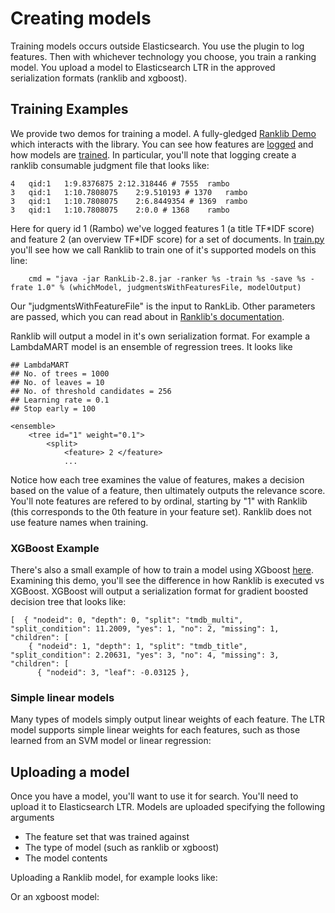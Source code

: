 # Creating models

Training models occurs outside Elasticsearch. You use the plugin to log features. Then with whichever technology you choose, you train a ranking model. You upload a model to Elasticsearch LTR in the approved serialization formats (ranklib and xgboost).

## Training Examples

We provide two demos for training a model. A fully-gledged [Ranklib Demo](/demo) which interacts with the library. You can see how features are [logged](/demo/collectFeatures.py) and how models are [trained](/demo/train.py). In particular, you'll note that logging create a ranklib consumable judgment file that looks like:

```
4	qid:1	1:9.8376875	2:12.318446 # 7555	rambo
3	qid:1	1:10.7808075	2:9.510193 # 1370	rambo
3	qid:1	1:10.7808075	2:6.8449354 # 1369	rambo
3	qid:1	1:10.7808075	2:0.0 # 1368	rambo
```

Here for query id 1 (Rambo) we've logged features 1 (a title TF\*IDF score) and feature 2 (an overview TF\*IDF score) for a set of documents. In [train.py](/demo/train.py) you'll see how we call Ranklib to train one of it's supported models on this line:

```
    cmd = "java -jar RankLib-2.8.jar -ranker %s -train %s -save %s -frate 1.0" % (whichModel, judgmentsWithFeaturesFile, modelOutput)
```

Our "judgmentsWithFeatureFile" is the input to RankLib. Other parameters are passed, which you can read about in [Ranklib's documentation]().

Ranklib will output a model in it's own serialization format. For example a LambdaMART model is an ensemble of regression trees. It looks like

```
## LambdaMART
## No. of trees = 1000
## No. of leaves = 10
## No. of threshold candidates = 256
## Learning rate = 0.1
## Stop early = 100

<ensemble>
	<tree id="1" weight="0.1">
		<split>
			<feature> 2 </feature>
            ...
```

Notice how each tree examines the value of features, makes a decision based on the value of a feature, then ultimately outputs the relevance score. You'll note features are refered to by ordinal, starting by "1" with Ranklib (this corresponds to the 0th feature in your feature set). Ranklib does not use feature names when training.

### XGBoost Example

There's also a small example of how to train a model using XGboost [here](/demo/xgboost-demo). Examining this demo, you'll see the difference in how Ranklib is executed vs XGBoost. XGBoost will output a serialization format for gradient boosted decision tree that looks like:

```
[  { "nodeid": 0, "depth": 0, "split": "tmdb_multi", "split_condition": 11.2009, "yes": 1, "no": 2, "missing": 1, "children": [
    { "nodeid": 1, "depth": 1, "split": "tmdb_title", "split_condition": 2.20631, "yes": 3, "no": 4, "missing": 3, "children": [
      { "nodeid": 3, "leaf": -0.03125 },
```

### Simple linear models

Many types of models simply output linear weights of each feature. The LTR model supports simple linear weights for each features, such as those learned from an SVM model or linear regression:


## Uploading a model

Once you have a model, you'll want to use it for search. You'll need to upload it to Elasticsearch LTR. Models are uploaded specifying the following arguments

- The feature set that was trained against
- The type of model (such as ranklib or xgboost)
- The model contents

Uploading a Ranklib model, for example looks like:

Or an xgboost model:

